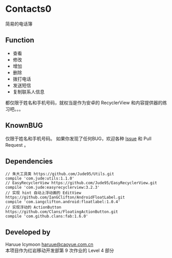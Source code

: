 # Contacts0
简易的电话簿

## Function
* 查看
* 修改
* 增加
* 删除
* 拨打电话
* 发送短信
* 复制联系人信息

都仅限于姓名和手机号码，就权当是作为安卓的 RecyclerView 和内容提供器的练习吧。。。

## KnownBUG
仅限于姓名和手机号码。
如果你发现了任何BUG，欢迎各种 [Issue](https://github.com/haruue/Contacts0/issues) 和 Pull Request 。

## Dependencies
```
// 朱大工具类 https://github.com/Jude95/Utils.git
compile 'com.jude:utils:1.1.0'
// EasyRecyclerView https://github.com/Jude95/EasyRecyclerView.git
compile 'com.jude:easyrecyclerview:3.2.3'
// 实现 hint 自动上浮动画的 EditView https://github.com/IanGClifton/AndroidFloatLabel.git
compile 'com.iangclifton.android:floatlabel:1.0.4'
// 实现浮动的 ActionButton https://github.com/Clans/FloatingActionButton.git
compile 'com.github.clans:fab:1.6.0'
```

## Developed by
Haruue Icymoon <haruue@caoyue.com.cn>    
本项目作为红岩移动开发部第 9 次作业的 Level 4 部分

<!--
* * * * * * * * * * * * * * * * * * * * * * * *
* REDROCK-TEAM HOMEWORK 9 (20151212)          *
* Level 4 - Contacts                          *
* Author:  Haruue Icymoon                     *
* Time:    Fri Dec 18 23:45:04 CST 2015       *
* Website: http://www.caoyue.com.cn/          *
* * * * * * * * * * * * * * * * * * * * * * * *
-->


